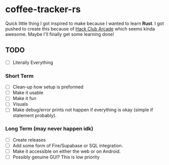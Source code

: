 # coffee-tracker-rs
 
Quick little thing I got inspired to make because I wanted to learn **Rust**.
I got pushed to create this because of [Hack Club Arcade](https://hackclub.com/arcade) which seems kinda awesome. Maybe I'll finally get some learning done!

## TODO

- [ ] Literally Everything

### Short Term

- [ ] Clean-up how setup is preformed
- [ ] Make it usable
- [ ] Make it fun
- [ ] Visuals
- [ ] Make debug/error prints not happen if everything is okay (simple if statement probably).

### Long Term (may never happen idk)

- [ ] Create releases
- [ ] Add some form of Fire/Supabase or SQL integration.
- [ ] Make it accessible on either the web or on Android.
- [ ] Possibly genuine GUI? This is low priority
